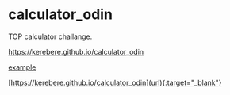 # calculator_odin
TOP calculator challange.

https://kerebere.github.io/calculator_odin

<a href="https://kerebere.github.io/calculator_odin" target="_blank">example</a>

[https://kerebere.github.io/calculator_odin](url){:target="_blank"}
